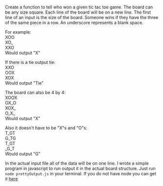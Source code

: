 Create a function to tell who won a given tic tac toe game. The board can be any size square. Each line of the board will be on a new line. The first line of an input is the size of the board. Someone wins if they have the three of the same piece in a row. An underscore represents a blank space.

For example: <br/>
XOO <br/>
XO_ <br/>
XXO <br/>
Would output "X" <br/>

If there is a tie output tie: <br/>
XXO <br/>
OOX <br/>
XOX <br/>
Would output "Tie" <br/>

The board can also be 4 by 4: <br/>
XOOX <br/>
OX_O <br/>
XOX_ <br/>
O_X_ <br/>
Would output "X"

Also it doesn't have to be "X"s and "O"s: <br/>
T_GT <br/>
G_TG <br/>
T_GT <br/>
\_G_T <br/>
Would output "G"

In the actual input file all of the data will be on one line. I wrote a simple program in javascript to run output it in the actual board structure. Just run `node prettyOutput.js` in your terminal. If you do not have node you can get it [here](https://nodejs.org/en/download/)
